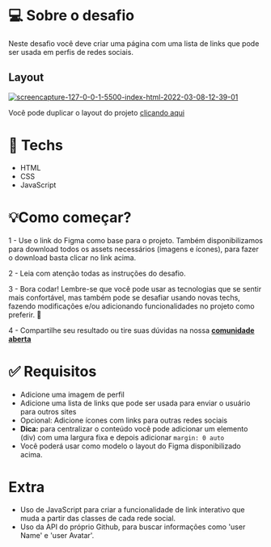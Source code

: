 # 💻 Sobre o desafio

Neste desafio você deve criar uma página com uma lista de links que pode ser usada em perfis de redes sociais.

## Layout

<a href="https://ibb.co/B632dZd"><img src="https://i.ibb.co/kDB2k8k/screencapture-127-0-0-1-5500-index-html-2022-03-08-12-39-01.png" alt="screencapture-127-0-0-1-5500-index-html-2022-03-08-12-39-01" border="0"></a>

Você pode duplicar o layout do projeto [clicando aqui](https://www.figma.com/file/yi1ycIyAW8QiGiX9bMFHkU/DD-%2F-Social-links/duplicate) 

# 🚀 **Techs**

- HTML
- CSS
- JavaScript

# 💡**Como começar?**


1 - Use o link do Figma como base para o projeto. Também disponibilizamos para download todos os assets necessários (imagens e ícones), para fazer o download basta clicar no link acima.  

2 - Leia com atenção todas as instruções do desafio.

3 - Bora codar! Lembre-se que você pode usar as tecnologias que se sentir mais confortável, mas também pode se desafiar usando novas techs, fazendo modificações e/ou adicionando funcionalidades no projeto como preferir. 🚀

4 - Compartilhe seu resultado ou tire suas dúvidas na nossa [**comunidade aberta**](https://discord.gg/bacwY2gDCF)  

# ✅ **Requisitos**

- Adicione uma imagem de perfil
- Adicione uma lista de links que pode ser usada para enviar o usuário para outros sites
- Opcional: Adicione ícones com links para outras redes sociais
- **Dica:** para centralizar o conteúdo você pode adicionar um elemento (div) com uma largura fixa e depois adicionar `margin: 0 auto`
- Você poderá usar como modelo o layout do Figma disponibilizado acima.

# **Extra**

- Uso de JavaScript para criar a funcionalidade de link interativo que muda a partir das classes de cada rede social.
- Uso da API do próprio Github, para buscar informações como 'user Name' e 'user Avatar'.
